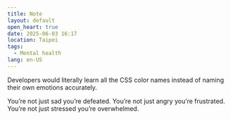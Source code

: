 ```yaml
---
title: Note
layout: default
open_heart: true
date: 2025-06-03 16:17
location: Taipei
tags: 
  - Mental health
lang: en-US
---
```


Developers would literally learn all the CSS color names instead of naming their own emotions accurately.

You’re not just sad you’re defeated.
You’re not just angry you’re frustrated.
You’re not just stressed you’re overwhelmed.
